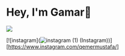 # Hey, I'm Gamar👋
<img src="{https://img.shields.io/badge/LinkedIn-0077B5?style=for-the-badge&logo=linkedin&logoColor=white}" />

[![instagram](![instagram (1)](https://user-images.githubusercontent.com/73064753/187274650-097ec806-c727-40ef-99cc-acc87841713d.png)
 (Instagram))][https://www.instagram.com/qemermustafa/]



